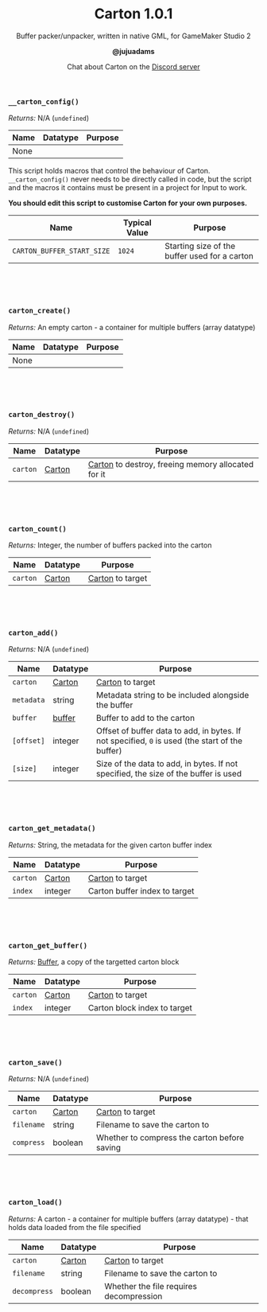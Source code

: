 <h1 align="center">Carton 1.0.1</h1>

<p align="center">Buffer packer/unpacker, written in native GML, for GameMaker Studio 2</p>

<p align="center"><b>@jujuadams</b></p>

<p align="center">Chat about Carton on the <a href="https://discord.gg/8krYCqr">Discord server</a></p>

&nbsp;

### `__carton_config()`

*Returns:* N/A (`undefined`)

|Name|Datatype|Purpose|
|----|--------|-------|
|None|        |       |

This script holds macros that control the behaviour of Carton. `__carton_config()` never needs to be directly called in code, but the script and the macros it contains must be present in a project for Input to work.

**You should edit this script to customise Carton for your own purposes.**

|Name                         |Typical Value|Purpose                                      |
|-----------------------------|-------------|---------------------------------------------|
|`CARTON_BUFFER_START_SIZE`   |`1024`       |Starting size of the buffer used for a carton|

&nbsp;

&nbsp;

### `carton_create()`

*Returns:* An empty carton - a container for multiple buffers (array datatype)

|Name|Datatype|Purpose|
|----|--------|-------|
|None|        |       |

&nbsp;

&nbsp;

### `carton_destroy()`

*Returns:* N/A (`undefined`)

|Name    |Datatype                         |Purpose                                                                      |
|--------|---------------------------------|-----------------------------------------------------------------------------|
|`carton`|[Carton](README.md#carton_create)|[Carton](README.md#carton_create) to destroy, freeing memory allocated for it|

&nbsp;

&nbsp;

### `carton_count()`

*Returns:* Integer, the number of buffers packed into the carton

|Name    |Datatype                         |Purpose                                    |
|--------|---------------------------------|-------------------------------------------|
|`carton`|[Carton](README.md#carton_create)|[Carton](README.md#carton_create) to target|

&nbsp;

&nbsp;

### `carton_add()`

*Returns:* N/A (`undefined`)

|Name      |Datatype                         |Purpose                                            |
|----------|---------------------------------|---------------------------------------------------|
|`carton`  |[Carton](README.md#carton_create)|[Carton](README.md#carton_create) to target        |
|`metadata`|string                           |Metadata string to be included alongside the buffer|
|`buffer`  |[buffer](https://docs2.yoyogames.com/source/_build/1_overview/3_additional_information/using_buffers.html)|Buffer to add to the carton|
|`[offset]`|integer                          |Offset of buffer data to add, in bytes. If not specified, `0` is used (the start of the buffer)|
|`[size]`  |integer                          |Size of the data to add, in bytes. If not specified, the size of the buffer is used|

&nbsp;

&nbsp;

### `carton_get_metadata()`

*Returns:* String, the metadata for the given carton buffer index

|Name    |Datatype                         |Purpose                                    |
|--------|---------------------------------|-------------------------------------------|
|`carton`|[Carton](README.md#carton_create)|[Carton](README.md#carton_create) to target|
|`index` |integer                          |Carton buffer index to target              |

&nbsp;

&nbsp;

### `carton_get_buffer()`

*Returns:* [Buffer](https://docs2.yoyogames.com/source/_build/1_overview/3_additional_information/using_buffers.html), a copy of the targetted carton block

|Name    |Datatype                         |Purpose                                    |
|--------|---------------------------------|-------------------------------------------|
|`carton`|[Carton](README.md#carton_create)|[Carton](README.md#carton_create) to target|
|`index` |integer                          |Carton block index to target               |

&nbsp;

&nbsp;

### `carton_save()`

*Returns:* N/A (`undefined`)

|Name      |Datatype                         |Purpose                                     |
|----------|---------------------------------|--------------------------------------------|
|`carton`  |[Carton](README.md#carton_create)|[Carton](README.md#carton_create) to target |
|`filename`|string                           |Filename to save the carton to              |
|`compress`|boolean                          |Whether to compress the carton before saving|

&nbsp;

&nbsp;

### `carton_load()`

*Returns:* A carton - a container for multiple buffers (array datatype) - that holds data loaded from the file specified

|Name        |Datatype                         |Purpose                                     |
|------------|---------------------------------|--------------------------------------------|
|`carton`    |[Carton](README.md#carton_create)|[Carton](README.md#carton_create) to target |
|`filename`  |string                           |Filename to save the carton to              |
|`decompress`|boolean                          |Whether the file requires decompression     |


